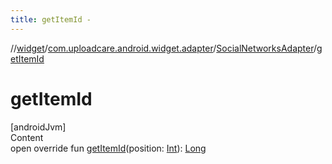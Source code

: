 ```yaml
---
title: getItemId -
---
```

//[widget](../../index.md)/[com.uploadcare.android.widget.adapter](../index.md)/[SocialNetworksAdapter](index.md)/[getItemId](get-item-id.md)



# getItemId  
[androidJvm]  
Content  
open override fun [getItemId](get-item-id.md)(position: [Int](https://kotlinlang.org/api/latest/jvm/stdlib/kotlin/-int/index.html)): [Long](https://kotlinlang.org/api/latest/jvm/stdlib/kotlin/-long/index.html)  



